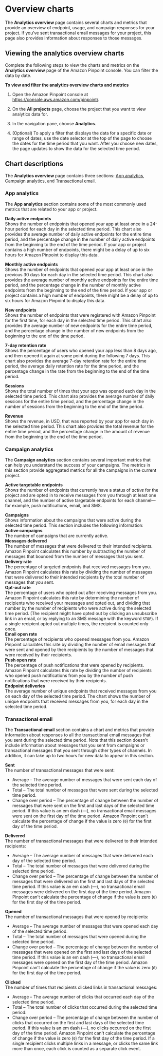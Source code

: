 # Overview charts<a name="analytics-overview"></a>

The **Analytics overview** page contains several charts and metrics that provide an overview of endpoint, usage, and campaign responses for your project\. If you've sent transactional email messages for your project, this page also provides information about responses to those messages\.

## Viewing the analytics overview charts<a name="analytics-overview-view"></a>

Complete the following steps to view the charts and metrics on the **Analytics overview** page of the Amazon Pinpoint console\. You can filter the data by date\.

**To view and filter the analytics overview charts and metrics**

1. Open the Amazon Pinpoint console at [https://console\.aws\.amazon\.com/pinpoint/](https://console.aws.amazon.com/pinpoint/)\.

1. On the **All projects** page, choose the project that you want to view analytics data for\.

1. In the navigation pane, choose **Analytics**\.

1. \(Optional\) To apply a filter that displays the data for a specific date or range of dates, use the date selector at the top of the page to choose the dates for the time period that you want\. After you choose new dates, the page updates to show the data for the selected time period\.

## Chart descriptions<a name="analytics-overview-description"></a>

The **Analytics overview** page contains three sections: [App analytics](#analytics-overview-description-app-analytics), [Campaign analytics](#analytics-overview-description-campaign-analytics), and [Transactional email](#analytics-overview-description-transactional-email-analytics)\.

### App analytics<a name="analytics-overview-description-app-analytics"></a>

The **App analytics** section contains some of the most commonly used metrics that are related to your app or project\.

**Daily active endpoints**  
Shows the number of endpoints that opened your app at least once in a 24\-hour period for each day in the selected time period\. This chart also provides the average number of daily active endpoints for the entire time period, and the percentage change in the number of daily active endpoints from the beginning to the end of the time period\. If your app or project contains a high number of endpoints, there might be a delay of up to six hours for Amazon Pinpoint to display this data\.

**Monthly active endpoints**  
Shows the number of endpoints that opened your app at least once in the previous 30 days for each day in the selected time period\. This chart also provides the average number of monthly active endpoints for the entire time period, and the percentage change in the number of monthly active endpoints from the beginning to the end of the time period\. If your app or project contains a high number of endpoints, there might be a delay of up to six hours for Amazon Pinpoint to display this data\.

**New endpoints**  
Shows the number of endpoints that were registered with Amazon Pinpoint for the first time, for each day in the selected time period\. This chart also provides the average number of new endpoints for the entire time period, and the percentage change in the number of new endpoints from the beginning to the end of the time period\.

**7\-day retention rate**  
Shows the percentage of users who opened your app less than 8 days ago, and then opened it again at some point during the following 7 days\. This chart also provides the average 7\-day retention rate for the entire time period, the average daily retention rate for the time period, and the percentage change in the rate from the beginning to the end of the time period\.

**Sessions**  
Shows the total number of times that your app was opened each day in the selected time period\. This chart also provides the average number of daily sessions for the entire time period, and the percentage change in the number of sessions from the beginning to the end of the time period\.

**Revenue**  
Shows the revenue, in USD, that was reported by your app for each day in the selected time period\. This chart also provides the total revenue for the entire time period, and the percentage change in the amount of revenue from the beginning to the end of the time period\.

### Campaign analytics<a name="analytics-overview-description-campaign-analytics"></a>

The **Campaign analytics** section contains several important metrics that can help you understand the success of your campaigns\. The metrics in this section provide aggregated metrics for all the campaigns in the current project\.

**Active targetable endpoints**  
Shows the number of endpoints that currently have a status of *active* for the project and are opted in to receive messages from you through at least one channel, and the number of active targetable endpoints for each channel—for example, push notifications, email, and SMS\.

**Campaigns**  
Shows information about the campaigns that were active during the selected time period\. This section includes the following information:    
**Active campaigns**  
The number of campaigns that are currently active\.  
**Messages delivered**  
The number of messages that were delivered to their intended recipients\. Amazon Pinpoint calculates this number by subtracting the number of messages that bounced from the number of messages that you sent\.  
**Delivery rate**  
The percentage of targeted endpoints that received messages from you\. Amazon Pinpoint calculates this rate by dividing the number of messages that were delivered to their intended recipients by the total number of messages that you sent\.  
**Opt\-out rate**  
The percentage of users who opted out after receiving messages from you\. Amazon Pinpoint calculates this rate by determining the number of recipients who received your messages and opted out, and dividing that number by the number of recipients who were active during the selected time period\. \(The recipient might have opted out by clicking an unsubscribe link in an email, or by replying to an SMS message with the keyword `STOP`\)\. If a single recipient opted out multiple times, the recipient is counted only once\.  
**Email open rate**  
The percentage of recipients who opened messages from you\. Amazon Pinpoint calculates this rate by dividing the number of email messages that were sent and opened by their recipients by the number of messages that were received by their recipients\.  
**Push open rate**  
The percentage of push notifications that were opened by recipients\. Amazon Pinpoint calculates this rate by dividing the number of recipients who opened push notifications from you by the number of push notifications that were received by their recipients\.  
**Endpoint deliveries**  
The average number of unique endpoints that received messages from you on each day of the selected time period\. The chart shows the number of unique endpoints that received messages from you, for each day in the selected time period\.

### Transactional email<a name="analytics-overview-description-transactional-email-analytics"></a>

The **Transactional email** section contains a chart and metrics that provide information about responses to all the transactional email messages that you sent during the selected time period\. Note that this section doesn't include information about messages that you sent from campaigns or transactional messages that you sent through other types of channels\. In addition, it can take up to two hours for new data to appear in this section\.

**Sent**  
The number of transactional messages that were sent:  
+ Average – The average number of messages that were sent each day of the selected time period\.
+ Total – The total number of messages that were sent during the selected time period\.
+ Change over period – The percentage of change between the number of messages that were sent on the first and last days of the selected time period\. If this value is an em dash \(—\), no transactional email messages were sent on the first day of the time period\. Amazon Pinpoint can't calculate the percentage of change if the value is zero \(`0`\) for the first day of the time period\.

**Delivered**  
The number of transactional messages that were delivered to their intended recipients:  
+ Average – The average number of messages that were delivered each day of the selected time period\.
+ Total – The total number of messages that were delivered during the selected time period\.
+ Change over period – The percentage of change between the number of messages that were delivered on the first and last days of the selected time period\. If this value is an em dash \(—\), no transactional email messages were delivered on the first day of the time period\. Amazon Pinpoint can't calculate the percentage of change if the value is zero \(`0`\) for the first day of the time period\.

**Opened**  
The number of transactional messages that were opened by recipients:  
+ Average – The average number of messages that were opened each day of the selected time period\.
+ Total – The total number of messages that were opened during the selected time period\.
+ Change over period – The percentage of change between the number of messages that were opened on the first and last days of the selected time period\. If this value is an em dash \(—\), no transactional email messages were opened on the first day of the time period\. Amazon Pinpoint can't calculate the percentage of change if the value is zero \(`0`\) for the first day of the time period\.

**Clicked**  
The number of times that recipients clicked links in transactional messages:  
+ Average – The average number of clicks that occurred each day of the selected time period\.
+ Total – The total number of clicks that occurred during the selected time period\.
+ Change over period – The percentage of change between the number of clicks that occurred on the first and last days of the selected time period\. If this value is an em dash \(—\), no clicks occurred on the first day of the time period\. Amazon Pinpoint can't calculate the percentage of change if the value is zero \(`0`\) for the first day of the time period\.
If a single recipient clicks multiple links in a message, or clicks the same link more than once, each click is counted as a separate click event\.